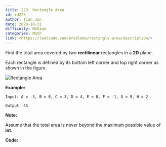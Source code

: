 ```yaml
---
title: 223. Rectangle Area
id: id223
author: Tian Jun
date: 2020-10-31
difficulty: Medium
categories: Math
link: <https://leetcode.com/problems/rectangle-area/description/>
---
```


Find the total area covered by two **rectilinear** rectangles in a **2D**
plane.

Each rectangle is defined by its bottom left corner and top right corner as
shown in the figure.

![Rectangle
Area](https://assets.leetcode.com/uploads/2018/10/22/rectangle_area.png)

**Example:**
            
	Input: A = -3, B = 0, C = 3, D = 4, E = 0, F = -1, G = 9, H = 2    
	Output: 45

**Note:**

Assume that the total area is never beyond the maximum possible value of
**int**.


**Code:**
